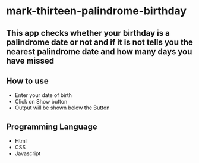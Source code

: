 # mark-thirteen-palindrome-birthday

## This app checks whether your birthday is a palindrome date or not and if it is not tells you the nearest palindrome date and how many days you have missed

## How to use

* Enter your date of birth
* Click on Show button
* Output will be shown below the Button

## Programming Language

* Html
* CSS
* Javascript
